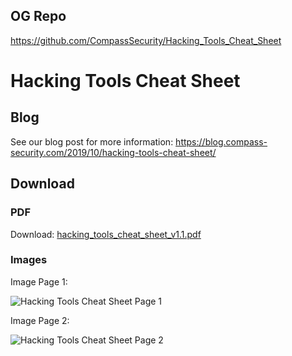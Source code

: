## OG Repo
https://github.com/CompassSecurity/Hacking_Tools_Cheat_Sheet

# Hacking Tools Cheat Sheet

## Blog

See our blog post for more information:
https://blog.compass-security.com/2019/10/hacking-tools-cheat-sheet/

## Download

### PDF

Download: [hacking_tools_cheat_sheet_v1.1.pdf](https://github.com/CompassSecurity/Hacking_Tools_Cheat_Sheet/raw/master/hacking_tools_cheat_sheet_v1.1.pdf)

### Images

Image Page 1:

![Hacking Tools Cheat Sheet Page 1](https://raw.githubusercontent.com/CompassSecurity/Hacking_Tools_Cheat_Sheet/master/hacking_tools_cheat_sheet_v1.1-0.png)

Image Page 2:

![Hacking Tools Cheat Sheet Page 2](https://raw.githubusercontent.com/CompassSecurity/Hacking_Tools_Cheat_Sheet/master/hacking_tools_cheat_sheet_v1.1-1.png)
